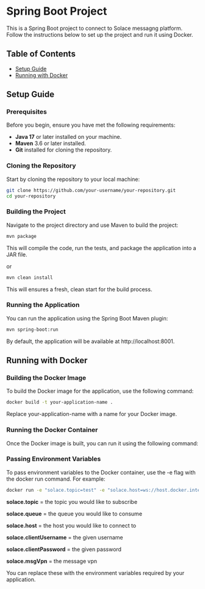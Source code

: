 # Spring Boot Project

This is a Spring Boot project to connect to Solace messagng platform. Follow the instructions below to set up the project and run it using Docker.

## Table of Contents

- [Setup Guide](#setup-guide)
- [Running with Docker](#running-with-docker)

## Setup Guide

### Prerequisites

Before you begin, ensure you have met the following requirements:
- **Java 17** or later installed on your machine.
- **Maven** 3.6 or later installed.
- **Git** installed for cloning the repository.

### Cloning the Repository

Start by cloning the repository to your local machine:

```bash
git clone https://github.com/your-username/your-repository.git
cd your-repository
```

### Building the Project
Navigate to the project directory and use Maven to build the project:
```bash
mvn package
```
This will compile the code, run the tests, and package the application into a JAR file.

or

```bash
mvn clean install
```
This will ensures a fresh, clean start for the build process.

### Running the Application

You can run the application using the Spring Boot Maven plugin:
```bash
mvn spring-boot:run
```

By default, the application will be available at http://localhost:8001.



## Running with Docker

### Building the Docker Image

To build the Docker image for the application, use the following command:

```bash
docker build -t your-application-name .
```

Replace your-application-name with a name for your Docker image.


### Running the Docker Container

Once the Docker image is built, you can run it using the following command:


### Passing Environment Variables
To pass environment variables to the Docker container, use the -e flag with the docker run command. For example:

``` bash
docker run -e "solace.topic=test" -e "solace.host=ws://host.docker.internal:8008" -t solace-spring-boot-docker
```

**solace.topic** = the topic you would like to subscribe

**solace.queue** = the queue you would like to consume

**solace.host** = the host you would like to connect to

**solace.clientUsername** = the given username

**solace.clientPassword** = the given password

**solace.msgVpn** = the message vpn


You can replace these with the environment variables required by your application.